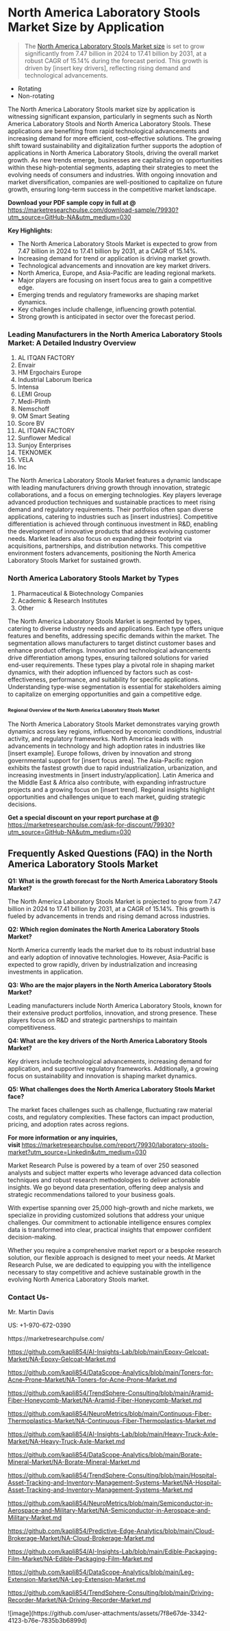 <h1>North America Laboratory Stools Market&nbsp;Size by Application</h1><blockquote><p>The <a href="https://marketresearchpulse.com/download-sample/79930?utm_source=GitHub-NA&amp;utm_medium=030">North America Laboratory Stools Market size</a> is set to grow significantly from 7.47 billion in 2024 to 17.41 billion by 2031, at a robust CAGR of 15.14% during the forecast period. This growth is driven by [insert key drivers], reflecting rising demand and technological advancements.</p></blockquote><ul><li>Rotating<li> Non-rotating</li></ul><p>The North America Laboratory Stools market size by application is witnessing significant expansion, particularly in segments such as North America Laboratory Stools and North America Laboratory Stools. These applications are benefiting from rapid technological advancements and increasing demand for more efficient, cost-effective solutions. The growing shift toward sustainability and digitalization further supports the adoption of applications in North America Laboratory Stools, driving the overall market growth. As new trends emerge, businesses are capitalizing on opportunities within these high-potential segments, adapting their strategies to meet the evolving needs of consumers and industries. With ongoing innovation and market diversification, companies are well-positioned to capitalize on future growth, ensuring long-term success in the competitive market landscape.</p><p><strong>Download your PDF sample copy in full at @ </strong><a href="https://marketresearchpulse.com/download-sample/79930?utm_source=GitHub-NA&amp;utm_medium=030">https://marketresearchpulse.com/download-sample/79930?utm_source=GitHub-NA&amp;utm_medium=030</a></p><p><strong>Key Highlights: </strong></p><ul><li>The North America Laboratory Stools Market is expected to grow from 7.47 billion in 2024 to 17.41 billion by 2031, at a CAGR of 15.14%.</li><li>Increasing demand for trend or application is driving market growth.</li><li>Technological advancements and innovation are key market drivers.</li><li>North America, Europe, and Asia-Pacific are leading regional markets.</li><li>Major players are focusing on insert focus area to gain a competitive edge.</li><li>Emerging trends and regulatory frameworks are shaping market dynamics.</li><li>Key challenges include challenge, influencing growth potential.</li><li>Strong growth is anticipated in sector over the forecast period.</li></ul><h3>Leading Manufacturers in the North America Laboratory Stools Market: A Detailed Industry Overview</h3><ol><li>AL ITQAN FACTORY</li><li>Envair</li><li>HM Ergochairs Europe</li><li>Industrial Laborum Iberica</li><li>Intensa</li><li>LEMI Group</li><li>Medi-Plinth</li><li>Nemschoff</li><li>OM Smart Seating</li><li>Score BV</li><li>AL ITQAN FACTORY</li><li>Sunflower Medical</li><li>Sunjoy Enterprises</li><li>TEKNOMEK</li><li>VELA</li><li> Inc</li></ol><div class="flex max-w-full flex-col flex-grow"><div class="min-h-8 text-message flex w-full flex-col items-end gap-2 whitespace-normal break-words [.text-message+&amp;]:mt-5" dir="auto" data-message-author-role="assistant" data-message-id="fd8432e4-4910-450d-b182-61b7bfb0a01f" data-message-model-slug="gpt-4o"><div class="flex w-full flex-col gap-1 empty:hidden first:pt-[3px]"><div class="markdown prose w-full break-words dark:prose-invert light"><p>The North America Laboratory Stools Market features a dynamic landscape with leading manufacturers driving growth through innovation, strategic collaborations, and a focus on emerging technologies. Key players leverage advanced production techniques and sustainable practices to meet rising demand and regulatory requirements. Their portfolios often span diverse applications, catering to industries such as [insert industries]. Competitive differentiation is achieved through continuous investment in R&amp;D, enabling the development of innovative products that address evolving customer needs. Market leaders also focus on expanding their footprint via acquisitions, partnerships, and distribution networks. This competitive environment fosters advancements, positioning the North America Laboratory Stools Market for sustained growth.</p></div></div></div></div><h3>North America Laboratory Stools Market by Types</h3><ol><li>Pharmaceutical & Biotechnology Companies<li> Academic & Research Institutes<li> Other</li></ol><div class="flex max-w-full flex-col flex-grow"><div class="min-h-8 text-message flex w-full flex-col items-end gap-2 whitespace-normal break-words [.text-message+&amp;]:mt-5" dir="auto" data-message-author-role="assistant" data-message-id="084470be-0bb7-4664-bddf-5156b4f41249" data-message-model-slug="gpt-4o-mini"><div class="flex w-full flex-col gap-1 empty:hidden first:pt-[3px]"><div class="markdown prose w-full break-words dark:prose-invert light"><p>The North America Laboratory Stools Market is segmented by types, catering to diverse industry needs and applications. Each type offers unique features and benefits, addressing specific demands within the market. The segmentation allows manufacturers to target distinct customer bases and enhance product offerings. Innovation and technological advancements drive differentiation among types, ensuring tailored solutions for varied end-user requirements. These types play a pivotal role in shaping market dynamics, with their adoption influenced by factors such as cost-effectiveness, performance, and suitability for specific applications. Understanding type-wise segmentation is essential for stakeholders aiming to capitalize on emerging opportunities and gain a competitive edge.</p></div></div></div></div><h3><span style="font-size: 11px;">Regional Overview of the North America Laboratory Stools Market</span></h3><div class="flex max-w-full flex-col flex-grow"><div class="min-h-8 text-message flex w-full flex-col items-end gap-2 whitespace-normal break-words [.text-message+&amp;]:mt-5" dir="auto" data-message-author-role="assistant" data-message-id="e9038762-ce64-4e30-91c9-9bd413514231" data-message-model-slug="gpt-4o-mini"><div class="flex w-full flex-col gap-1 empty:hidden first:pt-[3px]"><div class="markdown prose w-full break-words dark:prose-invert light"><p>The North America Laboratory Stools Market demonstrates varying growth dynamics across key regions, influenced by economic conditions, industrial activity, and regulatory frameworks. North America leads with advancements in technology and high adoption rates in industries like [insert example]. Europe follows, driven by innovation and strong governmental support for [insert focus area]. The Asia-Pacific region exhibits the fastest growth due to rapid industrialization, urbanization, and increasing investments in [insert industry/application]. Latin America and the Middle East &amp; Africa also contribute, with expanding infrastructure projects and a growing focus on [insert trend]. Regional insights highlight opportunities and challenges unique to each market, guiding strategic decisions.</p></div></div></div></div><p><strong>Get a special discount on your report purchase at @ </strong><a href="https://marketresearchpulse.com/ask-for-discount/79930?utm_source=GitHub-NA&amp;utm_medium=030">https://marketresearchpulse.com/ask-for-discount/79930?utm_source=GitHub-NA&amp;utm_medium=030</a></p><h2>Frequently Asked Questions (FAQ) in the North America Laboratory Stools Market</h2><p><strong>Q1: What is the growth forecast for the North America Laboratory Stools Market?</strong></p><p>The North America Laboratory Stools Market is projected to grow from 7.47 billion in 2024 to 17.41 billion by 2031, at a CAGR of 15.14%. This growth is fueled by advancements in trends and rising demand across industries.</p><p><strong>Q2: Which region dominates the North America Laboratory Stools Market?</strong></p><p>North America currently leads the market due to its robust industrial base and early adoption of innovative technologies. However, Asia-Pacific is expected to grow rapidly, driven by industrialization and increasing investments in application.</p><p><strong>Q3: Who are the major players in the North America Laboratory Stools Market?</strong></p><p>Leading manufacturers include North America Laboratory Stools, known for their extensive product portfolios, innovation, and strong presence. These players focus on R&amp;D and strategic partnerships to maintain competitiveness.</p><p><strong>Q4: What are the key drivers of the North America Laboratory Stools Market?</strong></p><p>Key drivers include technological advancements, increasing demand for application, and supportive regulatory frameworks. Additionally, a growing focus on sustainability and innovation is shaping market dynamics.</p><p><strong>Q5: What challenges does the North America Laboratory Stools Market face?</strong></p><p>The market faces challenges such as challenge, fluctuating raw material costs, and regulatory complexities. These factors can impact production, pricing, and adoption rates across regions.</p><p><strong>For more information or any inquiries, visit&nbsp;</strong><a href="https://marketresearchpulse.com/report/79930/laboratory-stools-market?utm_source=Linkedin&utm_medium=030">https://marketresearchpulse.com/report/79930/laboratory-stools-market?utm_source=Linkedin&utm_medium=030</a></p><p>Market Research Pulse is powered by a team of over 250 seasoned analysts and subject matter experts who leverage advanced data collection techniques and robust research methodologies to deliver actionable insights. We go beyond data presentation, offering deep analysis and strategic recommendations tailored to your business goals.</p><p>With expertise spanning over 25,000 high-growth and niche markets, we specialize in providing customized solutions that address your unique challenges. Our commitment to actionable intelligence ensures complex data is transformed into clear, practical insights that empower confident decision-making.</p><p>Whether you require a comprehensive market report or a bespoke research solution, our flexible approach is designed to meet your needs. At Market Research Pulse, we are dedicated to equipping you with the intelligence necessary to stay competitive and achieve sustainable growth in the evolving North America Laboratory Stools market.</p><h3><strong>Contact Us-</strong></h3><p>Mr. Martin Davis</p><p>US: +1-970-672-0390</p><p>https://marketresearchpulse.com/</p><p><a href="https://github.com/kapli854/AI-Insights-Lab/blob/main/Epoxy-Gelcoat-Market/NA-Epoxy-Gelcoat-Market.md">https://github.com/kapli854/AI-Insights-Lab/blob/main/Epoxy-Gelcoat-Market/NA-Epoxy-Gelcoat-Market.md</a></p><p><a href="https://github.com/kapli854/DataScope-Analytics/blob/main/Toners-for-Acne-Prone-Market/NA-Toners-for-Acne-Prone-Market.md">https://github.com/kapli854/DataScope-Analytics/blob/main/Toners-for-Acne-Prone-Market/NA-Toners-for-Acne-Prone-Market.md</a></p><p><a href="https://github.com/kapli854/TrendSphere-Consulting/blob/main/Aramid-Fiber-Honeycomb-Market/NA-Aramid-Fiber-Honeycomb-Market.md">https://github.com/kapli854/TrendSphere-Consulting/blob/main/Aramid-Fiber-Honeycomb-Market/NA-Aramid-Fiber-Honeycomb-Market.md</a></p><p><a href="https://github.com/kapli854/NeuroMetrics/blob/main/Continuous-Fiber-Thermoplastics-Market/NA-Continuous-Fiber-Thermoplastics-Market.md">https://github.com/kapli854/NeuroMetrics/blob/main/Continuous-Fiber-Thermoplastics-Market/NA-Continuous-Fiber-Thermoplastics-Market.md</a></p><p><a href="https://github.com/kapli854/AI-Insights-Lab/blob/main/Heavy-Truck-Axle-Market/NA-Heavy-Truck-Axle-Market.md">https://github.com/kapli854/AI-Insights-Lab/blob/main/Heavy-Truck-Axle-Market/NA-Heavy-Truck-Axle-Market.md</a></p><p><a href="https://github.com/kapli854/DataScope-Analytics/blob/main/Borate-Mineral-Market/NA-Borate-Mineral-Market.md">https://github.com/kapli854/DataScope-Analytics/blob/main/Borate-Mineral-Market/NA-Borate-Mineral-Market.md</a></p><p><a href="https://github.com/kapli854/TrendSphere-Consulting/blob/main/Hospital-Asset-Tracking-and-Inventory-Management-Systems-Market/NA-Hospital-Asset-Tracking-and-Inventory-Management-Systems-Market.md">https://github.com/kapli854/TrendSphere-Consulting/blob/main/Hospital-Asset-Tracking-and-Inventory-Management-Systems-Market/NA-Hospital-Asset-Tracking-and-Inventory-Management-Systems-Market.md</a></p><p><a href="https://github.com/kapli854/NeuroMetrics/blob/main/Semiconductor-in-Aerospace-and-Military-Market/NA-Semiconductor-in-Aerospace-and-Military-Market.md">https://github.com/kapli854/NeuroMetrics/blob/main/Semiconductor-in-Aerospace-and-Military-Market/NA-Semiconductor-in-Aerospace-and-Military-Market.md</a></p><p><a href="https://github.com/kapli854/Predictive-Edge-Analytics/blob/main/Cloud-Brokerage-Market/NA-Cloud-Brokerage-Market.md">https://github.com/kapli854/Predictive-Edge-Analytics/blob/main/Cloud-Brokerage-Market/NA-Cloud-Brokerage-Market.md</a></p><p><a href="https://github.com/kapli854/AI-Insights-Lab/blob/main/Edible-Packaging-Film-Market/NA-Edible-Packaging-Film-Market.md">https://github.com/kapli854/AI-Insights-Lab/blob/main/Edible-Packaging-Film-Market/NA-Edible-Packaging-Film-Market.md</a></p><p><a href="https://github.com/kapli854/DataScope-Analytics/blob/main/Leg-Extension-Market/NA-Leg-Extension-Market.md">https://github.com/kapli854/DataScope-Analytics/blob/main/Leg-Extension-Market/NA-Leg-Extension-Market.md</a></p><p><a href="https://github.com/kapli854/TrendSphere-Consulting/blob/main/Driving-Recorder-Market/NA-Driving-Recorder-Market.md">https://github.com/kapli854/TrendSphere-Consulting/blob/main/Driving-Recorder-Market/NA-Driving-Recorder-Market.md</a></p>
![image](https://github.com/user-attachments/assets/7f8e67de-3342-4123-b76e-7835b3b6899d)

